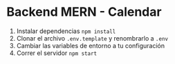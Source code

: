 # Backend MERN - Calendar

1. Instalar dependencias `npm install`
2. Clonar el archivo `.env.template` y renombrarlo a `.env`
3. Cambiar las variables de entorno a tu configuración
4. Correr el servidor `npm start`
